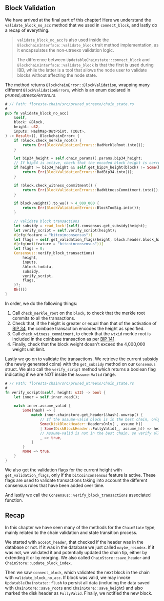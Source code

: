 ## Block Validation

We have arrived at the final part of this chapter! Here we understand the `validate_block_no_acc` method that we used in `connect_block`, and lastly do a recap of everything.

> `validate_block_no_acc` is also used inside the `BlockchainInterface::validate_block` trait method implementation, as it encapsulates the non-utreexo validation logic.
> 
> The difference between `UpdatableChainstate::connect_block` and `BlockchainInterface::validate_block` is that the first is used during IBD, while the latter is a tool that allows the node user to validate blocks without affecting the node state.

The method returns `BlockchainError::BlockValidation`, wrapping many different `BlockValidationErrors`, which is an enum declared in _pruned_utreexo/errors.rs_.

```rust
# // Path: floresta-chain/src/pruned_utreexo/chain_state.rs
#
pub fn validate_block_no_acc(
    &self,
    block: &Block,
    height: u32,
    inputs: HashMap<OutPoint, TxOut>,
) -> Result<(), BlockchainError> {
    if !block.check_merkle_root() {
        return Err(BlockValidationErrors::BadMerkleRoot.into());
    }

    let bip34_height = self.chain_params().params.bip34_height;
    // If bip34 is active, check that the encoded block height is correct
    if height >= bip34_height && self.get_bip34_height(block) != Some(height) {
        return Err(BlockValidationErrors::BadBip34.into());
    }

    if !block.check_witness_commitment() {
        return Err(BlockValidationErrors::BadWitnessCommitment.into());
    }

    if block.weight().to_wu() > 4_000_000 {
        return Err(BlockValidationErrors::BlockTooBig.into());
    }

    // Validate block transactions
    let subsidy = read_lock!(self).consensus.get_subsidy(height);
    let verify_script = self.verify_script(height);
    #[cfg(feature = "bitcoinconsensus")]
    let flags = self.get_validation_flags(height, block.header.block_hash());
    #[cfg(not(feature = "bitcoinconsensus"))]
    let flags = 0;
    Consensus::verify_block_transactions(
        height,
        inputs,
        &block.txdata,
        subsidy,
        verify_script,
        flags,
    )?;
    Ok(())
}
```

In order, we do the following things:

1. Call `check_merkle_root` on the `block`, to check that the merkle root commits to all the transactions.
2. Check that, if the height is greater or equal than that of the activation of [BIP 34](https://github.com/bitcoin/bips/blob/master/bip-0034.mediawiki), the coinbase transaction encodes the height as specified.
3. Call `check_witness_commitment`, to check that the `wtxid` merkle root is included in the coinbase transaction as per [BIP 141](https://github.com/bitcoin/bips/blob/master/bip-0141.mediawiki).
4. Finally, check that the block weight doesn't exceed the 4,000,000 weight unit limit.

Lastly we go on to validate the transactions. We retrieve the current subsidy (the newly generated coins) with the `get_subsidy` method on our `Consensus` struct. We also call the `verify_script` method which returns a boolean flag indicating if we are NOT inside the `Assume-Valid` range.

```rust
# // Path: floresta-chain/src/pruned_utreexo/chain_state.rs
#
fn verify_script(&self, height: u32) -> bool {
    let inner = self.inner.read();

    match inner.assume_valid {
        Some(hash) => {
            match inner.chainstore.get_header(&hash).unwrap() {
                // If the assume-valid block is in the best chain, only verify scripts if we are higher
                Some(DiskBlockHeader::HeadersOnly(_, assume_h))
                | Some(DiskBlockHeader::FullyValid(_, assume_h)) => height > assume_h,
                // Assume-valid is not in the best chain, so verify all the scripts
                _ => true,
            }
        }
        None => true,
    }
}
```

We also get the validation flags for the current height with `get_validation_flags`, only if the `bitcoinconsensus` feature is active. These flags are used to validate transactions taking into account the different consensus rules that have been added over time.

And lastly we call the `Consensus::verify_block_transactions` associated function.

## Recap

In this chapter we have seen many of the methods for the `ChainState` type, mainly related to the chain validation and state transition process.

We started with `accept_header`, that checked if the header was in the database or not. If it was in the database we just called `maybe_reindex`. If it was not, we validated it and potentially updated the chain tip, either by extending it or by reorging. We also called `ChainStore::save_header` and `ChainStore::update_block_index`.

Then we saw `connect_block`, which validated the next block in the chain with `validate_block_no_acc`. If block was valid, we may invoke `UpdatableChainstate::flush` to persist all data (including the data saved with `ChainStore::save_roots` and `ChainStore::save_height`) and also marked the disk header as `FullyValid`. Finally, we notified the new block.

